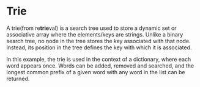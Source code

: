 # Trie

A trie(from re**trie**val) is a search tree used to store a dynamic set or associative array where the elements/keys are strings.
Unlike a binary search tree, no node in the tree stores the key associated with that node.
Instead, its position in the tree defines the key with which it is associated.

In this example, the trie is used in the context of a dictionary, where each word appears once.
Words can be added, removed and searched, and the longest common prefix of a given word with any word in the list can be returned.
